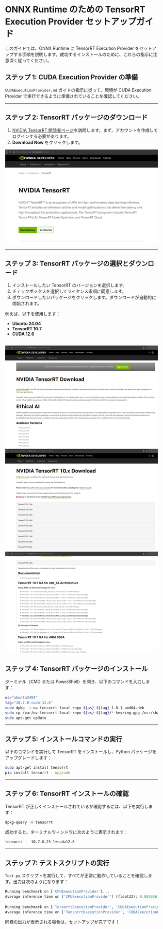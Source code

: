 # ONNX Runtime のための TensorRT Execution Provider セットアップガイド

このガイドでは、ONNX Runtime に TensorRT Execution Provider をセットアップする手順を説明します。成功するインストールのために、これらの指示に注意深く従ってください。

## **ステップ 1: CUDA Execution Provider の準備**
`CUDAExecutionProvider.md` ガイドの指示に従って、環境が CUDA Execution Provider で実行できるように準備されていることを確認してください。

---

## **ステップ 2: TensorRT パッケージのダウンロード**
1. [NVIDIA TensorRT 開発者ページ](https://developer.nvidia.com/tensorrt)を訪問します。まず、アカウントを作成してログインする必要があります。
2. **Download Now** をクリックします。

![スクリーンショット](https://github.com/DakeQQ/Tutorial-ONNX-Runtime-Execution-Providers/blob/main/screenshots/Screenshot%20from%202025-01-11%2013-34-39.png)

---

## **ステップ 3: TensorRT パッケージの選択とダウンロード**
1. インストールしたい TensorRT のバージョンを選択します。
2. チェックボックスを選択してライセンス条項に同意します。
3. ダウンロードしたいパッケージをクリックします。ダウンロードが自動的に開始されます。

例えば、以下を使用します：
- **Ubuntu 24.04**
- **TensorRT 10.7**
- **CUDA 12.6**

![スクリーンショット](https://github.com/DakeQQ/Tutorial-ONNX-Runtime-Execution-Providers/blob/main/screenshots/Screenshot%20from%202025-01-11%2013-35-08.png)
![スクリーンショット](https://github.com/DakeQQ/Tutorial-ONNX-Runtime-Execution-Providers/blob/main/screenshots/Screenshot%20from%202025-01-11%2013-36-40.png)
![スクリーンショット](https://github.com/DakeQQ/Tutorial-ONNX-Runtime-Execution-Providers/blob/main/screenshots/Screenshot%20from%202025-01-11%2013-37-07.png)
---

## **ステップ 4: TensorRT パッケージのインストール**
ターミナル（CMD または PowerShell）を開き、以下のコマンドを入力します：

```bash
os="ubuntu2404"
tag="10.7.0-cuda-12.6"
sudo dpkg -i nv-tensorrt-local-repo-${os}-${tag}_1.0-1_amd64.deb
sudo cp /var/nv-tensorrt-local-repo-${os}-${tag}/*-keyring.gpg /usr/share/keyrings/
sudo apt-get update
```

---

## **ステップ 5: インストールコマンドの実行**
以下のコマンドを実行して TensorRT をインストールし、Python パッケージをアップグレードします：

```bash
sudo apt-get install tensorrt
pip install tensorrt --upgrade
```

---

## **ステップ 6: TensorRT インストールの確認**
TensorRT が正しくインストールされているか確認するには、以下を実行します：

```bash
dpkg-query -W tensorrt
```
成功すると、ターミナルウィンドウに次のように表示されます：
```bash
tensorrt	10.7.0.23-1+cuda12.6
```

---

## **ステップ 7: テストスクリプトの実行**
`Test.py` スクリプトを実行して、すべてが正常に動作していることを確認します。出力は次のようになります：

```python
Running benchmark on ['CPUExecutionProvider']...
Average inference time on ['CPUExecutionProvider'] (float32): 0.003056 seconds per batch

Running benchmark on ['TensorrtExecutionProvider', 'CUDAExecutionProvider']...
Average inference time on ['TensorrtExecutionProvider', 'CUDAExecutionProvider'] (float16): 0.000888 seconds per batch
```

同様の出力が表示される場合は、セットアップが完了です！
